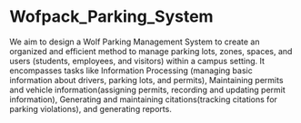 # Wofpack_Parking_System

We aim to design a Wolf Parking Management System to create an organized and efficient method to manage parking lots, zones, spaces, and users (students, employees, and visitors) within a campus setting. It encompasses tasks like Information Processing (managing basic information about drivers, parking lots, and permits), Maintaining permits and vehicle information(assigning permits, recording and updating permit information), Generating and maintaining citations(tracking citations for parking violations), and generating reports. 
